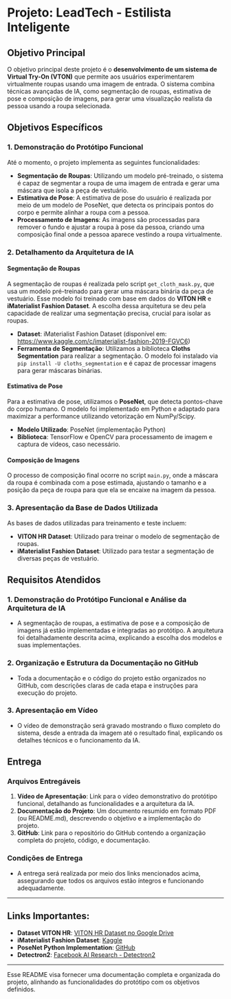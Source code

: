 # Projeto: LeadTech - Estilista Inteligente

## Objetivo Principal

O objetivo principal deste projeto é o **desenvolvimento de um sistema de Virtual Try-On (VTON)** que permite aos usuários experimentarem virtualmente roupas usando uma imagem de entrada. O sistema combina técnicas avançadas de IA, como segmentação de roupas, estimativa de pose e composição de imagens, para gerar uma visualização realista da pessoa usando a roupa selecionada.

## Objetivos Específicos

### 1. Demonstração do Protótipo Funcional
Até o momento, o projeto implementa as seguintes funcionalidades:
- **Segmentação de Roupas**: Utilizando um modelo pré-treinado, o sistema é capaz de segmentar a roupa de uma imagem de entrada e gerar uma máscara que isola a peça de vestuário.
- **Estimativa de Pose**: A estimativa de pose do usuário é realizada por meio de um modelo de PoseNet, que detecta os principais pontos do corpo e permite alinhar a roupa com a pessoa.
- **Processamento de Imagens**: As imagens são processadas para remover o fundo e ajustar a roupa à pose da pessoa, criando uma composição final onde a pessoa aparece vestindo a roupa virtualmente.

### 2. Detalhamento da Arquitetura de IA

#### Segmentação de Roupas
A segmentação de roupas é realizada pelo script `get_cloth_mask.py`, que usa um modelo pré-treinado para gerar uma máscara binária da peça de vestuário. Esse modelo foi treinado com base em dados do **VITON HR** e **iMaterialist Fashion Dataset**. A escolha dessa arquitetura se deu pela capacidade de realizar uma segmentação precisa, crucial para isolar as roupas.

- **Dataset**: iMaterialist Fashion Dataset (disponível em: https://www.kaggle.com/c/imaterialist-fashion-2019-FGVC6)
- **Ferramenta de Segmentação**: Utilizamos a biblioteca **Cloths Segmentation** para realizar a segmentação. O modelo foi instalado via `pip install -U cloths_segmentation` e é capaz de processar imagens para gerar máscaras binárias.

#### Estimativa de Pose
Para a estimativa de pose, utilizamos o **PoseNet**, que detecta pontos-chave do corpo humano. O modelo foi implementado em Python e adaptado para maximizar a performance utilizando vetorização em NumPy/Scipy.

- **Modelo Utilizado**: PoseNet (implementação Python)
- **Biblioteca**: TensorFlow e OpenCV para processamento de imagem e captura de vídeos, caso necessário.

#### Composição de Imagens
O processo de composição final ocorre no script `main.py`, onde a máscara da roupa é combinada com a pose estimada, ajustando o tamanho e a posição da peça de roupa para que ela se encaixe na imagem da pessoa.

### 3. Apresentação da Base de Dados Utilizada
As bases de dados utilizadas para treinamento e teste incluem:
- **VITON HR Dataset**: Utilizado para treinar o modelo de segmentação de roupas.
- **iMaterialist Fashion Dataset**: Utilizado para testar a segmentação de diversas peças de vestuário.

## Requisitos Atendidos

### 1. Demonstração do Protótipo Funcional e Análise da Arquitetura de IA
- A segmentação de roupas, a estimativa de pose e a composição de imagens já estão implementadas e integradas ao protótipo. A arquitetura foi detalhadamente descrita acima, explicando a escolha dos modelos e suas implementações.

### 2. Organização e Estrutura da Documentação no GitHub
- Toda a documentação e o código do projeto estão organizados no GitHub, com descrições claras de cada etapa e instruções para execução do projeto.

### 3. Apresentação em Vídeo
- O vídeo de demonstração será gravado mostrando o fluxo completo do sistema, desde a entrada da imagem até o resultado final, explicando os detalhes técnicos e o funcionamento da IA.

## Entrega

### Arquivos Entregáveis
1. **Vídeo de Apresentação**: Link para o vídeo demonstrativo do protótipo funcional, detalhando as funcionalidades e a arquitetura da IA.
2. **Documentação do Projeto**: Um documento resumido em formato PDF (ou README.md), descrevendo o objetivo e a implementação do projeto.
3. **GitHub**: Link para o repositório do GitHub contendo a organização completa do projeto, código, e documentação.

### Condições de Entrega
- A entrega será realizada por meio dos links mencionados acima, assegurando que todos os arquivos estão íntegros e funcionando adequadamente.
  
---

## Links Importantes:
- **Dataset VITON HR**: [VITON HR Dataset no Google Drive](https://drive.google.com/drive/folders/0B8kXrnobEVh9fnJHX3lCZzEtd20yUVAtTk5HdWk2OVV0RGl6YXc0NWhMOTlvb1FKX3Z1OUk?resourcekey=0-OIXHrDwCX8ChjypUbJo4fQ&usp=sharing)
- **iMaterialist Fashion Dataset**: [Kaggle](https://www.kaggle.com/c/imaterialist-fashion-2019-FGVC6)
- **PoseNet Python Implementation**: [GitHub](https://github.com/rwightman/posenet-pytorch)
- **Detectron2**: [Facebook AI Research - Detectron2](https://github.com/facebookresearch/detectron2)

---

Esse README visa fornecer uma documentação completa e organizada do projeto, alinhando as funcionalidades do protótipo com os objetivos definidos.
